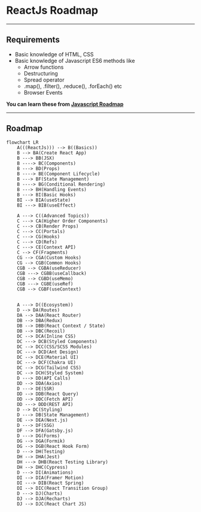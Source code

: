 # ReactJs Roadmap

----------------

## Requirements

- Basic knowledge of HTML, CSS
- Basic knowledge of Javascript ES6 methods like
  - Arrow functions
  - Destructuring
  - Spread operator
  - .map(), .filter(), .reduce(), .forEach() etc
  - Browser Events

**You can learn these from [Javascript Roadmap](/Javascript/Readme.md)**

----------------

## Roadmap

```mermaid
flowchart LR
    A(((ReactJs))) --> B((Basics))
    B --> BA(Create React App)
    B ---> BB(JSX)
    B ----> BC(Components)
    B ---> BD(Props)
    B ----> BE(Component Lifecycle)
    B ---> BF(State Management)
    B ----> BG(Conditional Rendering)
    B ---> BH(Handling Events)
    B ---> BI(Basic Hooks)
    BI --> BIA(useState)
    BI ---> BIB(useEffect)

    A ---> C((Advanced Topics))
    C ---> CA(Higher Order Components)
    C ---> CB(Render Props)
    C ---> CC(Portals)
    C ---> CG(Hooks)
    C ---> CD(Refs)
    C ---> CE(Context API)
    C --> CF(Fragments)
    CG --> CGA(Custom Hooks)
    CG --> CGB(Common Hooks)
    CGB --> CGBA(useReducer)
    CGB ---> CGBB(useCallback)
    CGB --> CGBD(useMemo)
    CGB ---> CGBE(useRef)
    CGB --> CGBF(useContext)


    A ---> D((Ecosystem))
    D --> DA(Routes)
    DA --> DAA(React Router)
    DB --> DBA(Redux)
    DB --> DBB(React Context / State)
    DB --> DBC(Recoil)
    DC --> DCA(Inline CSS)
    DC ---> DCB(Styled Components)
    DC --> DCC(CSS/SCSS Modules)
    DC ---> DCD(Ant Design)
    DC --> DCE(Material UI)
    DC ---> DCF(Chakra UI)
    DC --> DCG(Tailwind CSS)
    DC --> DCH(Styled System)
    D ---> DD(API Calls)
    DD --> DDA(Axios)
    D ---> DE(SSR)
    DD --> DDB(React Query)
    DD --> DDC(Fetch API)
    DD ---> DDD(REST API)
    D --> DC(Styling)
    D ---> DB(State Management)
    DE --> DEA(Next.js)
    D ---> DF(SSG)
    DF --> DFA(Gatsby.js)
    D ---> DG(Forms)
    DG --> DGA(Formik)
    DG --> DGB(React Hook Form)
    D ---> DH(Testing)
    DH --> DHA(Jest)
    DH ---> DHB(React Testing Library)
    DH --> DHC(Cypress)
    D ---> DI(Animations)
    DI --> DIA(Framer Motion)
    DI ---> DIB(React Spring)
    DI --> DIC(React Transition Group)
    D ---> DJ(Charts)
    DJ --> DJA(Recharts)
    DJ --> DJC(React Chart JS)
```
